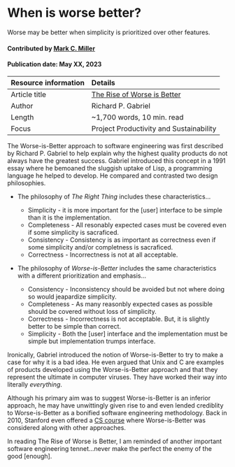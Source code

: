 # When is worse better?
<!--deck text start-->
Worse may be better when simplicity is prioritized over other features.
<!--deck text end-->

#### Contributed by [Mark C. Miller](https://github.com/markcmiller86 "Mark C. Miller GitHub Profile")
#### Publication date: May XX, 2023

Resource information | Details
:--- | :---
Article title  | [The Rise of Worse is Better](https://www.dreamsongs.com/RiseOfWorseIsBetter.html)
Author | Richard P. Gabriel
Length | ~1,700 words, 10 min. read
Focus | Project Productivity and Sustainability

The Worse-is-Better approach to software engineering was first described by Richard P. Gabriel to help explain why the highest quality products do not always have the greatest success.
Gabriel introduced this concept in a 1991 essay where he bemoaned the sluggish uptake of Lisp, a programming language he helped to develop.
He compared and contrasted two design philosophies.

* The philosophy of *The Right Thing* includes these characteristics...

  * Simplicity - it is more important for the [user] interface to be simple than it is the implementation.
  * Completeness - All resonably expected cases must be covered even if some simplicity is sacraficed.
  * Consistency - Consistency is as important as correctness even if some simplicity and/or completness is sacraficed.
  * Correctness - Incorrectness is not at all acceptable.

* The philosophy of *Worse-is-Better* includes the same characteristics with a different prioritization and emphasis...

  * Consistency - Inconsistency should be avoided but not where doing so would jeapardize simplicity.
  * Completeness - As many reasonbly expected cases as possible should be covered without loss of simplicity.
  * Correctness -  Incorrectness is not acceptable. But, it is slightly better to be simple than correct.
  * Simplicity - Both the [user] interface and the implementation must be simple but implementation trumps interface.

Ironically, Gabriel introduced the notion of Worse-is-Better to try to make a case for why it is a bad idea.
He even argued that Unix and C are examples of products developed using the Worse-is-Better approach and that they represent the ultimate in computer viruses.
They have worked their way into literally *everything*.

Although his primary aim was to suggest Worse-is-Better is an inferior approach, he may have unwittingly given rise to and even lended crediblity to Worse-is-Better as a bonified software engineering methodology.
Back in 2010, Stanford even offered a [CS course](https://cs.stanford.edu/people/eroberts/cs201/projects/2010-11/WorseIsBetter/index.php/Main_Page.html) where Worse-is-Better was considered along with other approaches.

In reading The Rise of Worse is Better, I am reminded of another important software engineering tennet...never make the perfect the enemy of the good [enough].

<!---
Publish: yes
Pinned: no
Topics: Software engineering, Software process improvement
RSS update: 2023-05-15
--->

